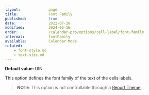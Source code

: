 ```yaml
---
layout:             page
title:              Font Family
published:          true
date:               2022-07-26
modified:           2024-05-16
order:              /calendar-pro/options/cell-label/font-family
internal:           fontFamily
available:          Calendar Mode
related:
    - font-style.md
    - text-size.md
---
```

**Default value:** DIN

This option defines the font family of the text of the cells labels.

> **NOTE**: This option is not controllable through a [Report Theme](../../features/themes.md).